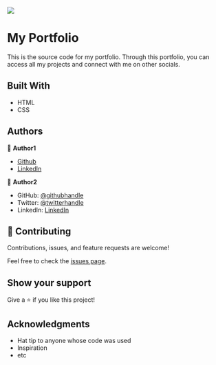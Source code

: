 ![](https://img.shields.io/badge/Microverse-blueviolet)

# My Portfolio

This is the source code for my portfolio. Through this portfolio, you can access all my projects and connect with me on other socials.


## Built With

- HTML
- CSS



## Authors

👤 **Author1**

- [Github](https://github.com/HammadSiddique)
- [LinkedIn](https://www.linkedin.com/in/hammad-siddique-6a5469231/)

👤 **Author2**

- GitHub: [@githubhandle](https://github.com/githubhandle)
- Twitter: [@twitterhandle](https://twitter.com/twitterhandle)
- LinkedIn: [LinkedIn](https://linkedin.com/in/linkedinhandle)

## 🤝 Contributing

Contributions, issues, and feature requests are welcome!

Feel free to check the [issues page](../../issues/).

## Show your support

Give a ⭐️ if you like this project!

## Acknowledgments

- Hat tip to anyone whose code was used
- Inspiration
- etc
